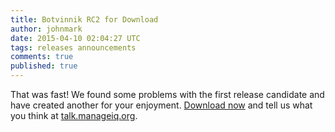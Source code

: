 ```yaml
---
title: Botvinnik RC2 for Download
author: johnmark
date: 2015-04-10 02:04:27 UTC
tags: releases announcements
comments: true
published: true
---
```


That was fast! We found some problems with the first release candidate and have created another for your enjoyment. [Download now](/download/devel) and tell us what you think at [talk.manageiq.org](http://talk.manageiq.org/).
